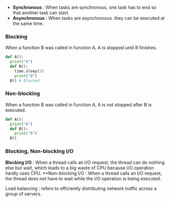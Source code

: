 * **Synchronous** : When tasks are synchronous, one task has to end so that another task can start.
* **Asynchronous** : When tasks are asynchronous. they can be executed at the same time.

### Blocking
When a function B was called in function A, A is stopped until B finishes.
~~~python
def A():
  print("A")
  def B():
    time.sleep(5)
    print("B")
  B() # Blocked
~~~

### Non-blocking
When a function B was called in function A, A is not stopped after B is executed.
~~~python
def A():
  print("A")
  def B():
    print("B")
  B()
~~~

### Blocking, Non-blocking I/O
**Blocking I/O** : When a thread calls an I/O request, the thread can do nothing else but wait, which leads to a big waste of CPU because I/O operation hardly uses CPU.
**Non-blocking I/O : When a thread calls an I/O request, the thread does not have to wait while the I/O operation is being executed.

Load balancing : refers to efficiently distributing network traffic across a group of servers.

